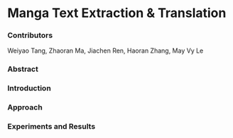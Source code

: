 # Manga Text Extraction & Translation

### Contributors

Weiyao Tang, Zhaoran Ma, Jiachen Ren, Haoran Zhang, May Vy Le

### Abstract

[//]: # "abstract.md"

### Introduction

[//]: # "introduction.md"

### Approach

[//]: # "approach.md"

### Experiments and Results

[//]: # "experiments-and-results.md"

